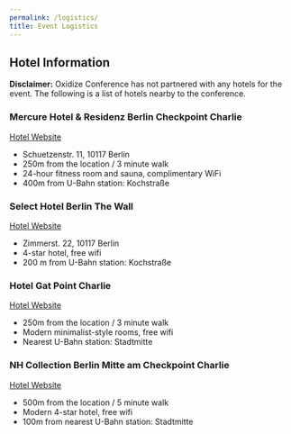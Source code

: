 ```yaml
---
permalink: /logistics/
title: Event Logistics
---
```


## Hotel Information

**Disclaimer:** Oxidize Conference has not partnered with any hotels for the event. The following is a list of hotels nearby to the conference.

### Mercure Hotel & Residenz Berlin Checkpoint Charlie
<a href="https://www.accorhotels.com/gb/hotel-3120-mercure-hotel-residenz-berlin-checkpoint-charlie/index.shtml">Hotel Website</a>

- Schuetzenstr. 11, 10117 Berlin
- 250m from the location / 3 minute walk
- 24-hour fitness room and sauna, complimentary WiFi
- 400m from U-Bahn station: Kochstraße


### Select Hotel Berlin The Wall
<a href="http://wall.select-hotels.eu/">Hotel Website</a>

- Zimmerst. 22, 10117 Berlin
- 4-star hotel, free wifi
- 200 m from U-Bahn station: Kochstraße

### Hotel Gat Point Charlie
<a href="https://hotelgatpointcharlie.com/de">Hotel Website</a>

- 250m from the location / 3 minute walk
- Modern minimalist-style rooms, free wifi
- Nearest U-Bahn station: Stadtmitte

### NH Collection Berlin Mitte am Checkpoint Charlie
<a href="https://www.nh-hotels.com/hotel/nh-collection-berlin-mitte-checkpoint-charlie">Hotel Website</a>

- 500m from the location / 5 minute walk
- Modern 4-star hotel, free wifi
- 100m from nearest U-Bahn station: Stadtmitte

